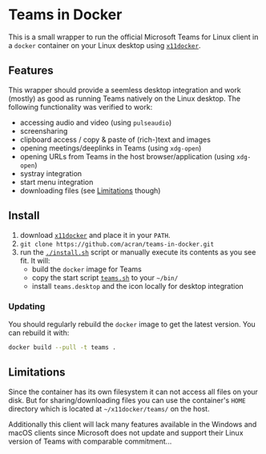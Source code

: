 # Teams in Docker

This is a small wrapper to run the official Microsoft Teams for Linux client in
a `docker` container on your Linux desktop using
[`x11docker`](https://github.com/mviereck/x11docker).

## Features

This wrapper should provide a seemless desktop integration and work (mostly) as
good as running Teams natively on the Linux desktop.
The following functionality was verified to work:

* accessing audio and video (using `pulseaudio`)
* screensharing
* clipboard access / copy & paste of (rich-)text and images
* opening meetings/deeplinks in Teams (using `xdg-open`)
* opening URLs from Teams in the host browser/application (using `xdg-open`)
* systray integration
* start menu integration
* downloading files (see [Limitations](#limitations) though)

## Install

1. download [`x11docker`](https://github.com/mviereck/x11docker) and place it
   in your `PATH`.
2. `git clone https://github.com/acran/teams-in-docker.git`
3. run the [`./install.sh`](./install.sh) script or manually execute its
  contents as you see fit. It will:
    * build the `docker` image for Teams
    * copy the start script [`teams.sh`](./teams.sh) to your `~/bin/`
    * install `teams.desktop` and the icon locally for desktop integration

### Updating

You should regularly rebuild the `docker` image to get the latest version.
You can rebuild it with:

~~~sh
docker build --pull -t teams .
~~~

## Limitations

Since the container has its own filesystem it can not access all files on your
disk. But for sharing/downloading files you can use the container's `HOME`
directory which is located at `~/x11docker/teams/` on the host.

Additionally this client will lack many features available in the Windows and
macOS clients since Microsoft does not update and support their Linux version
of Teams with comparable commitment...
